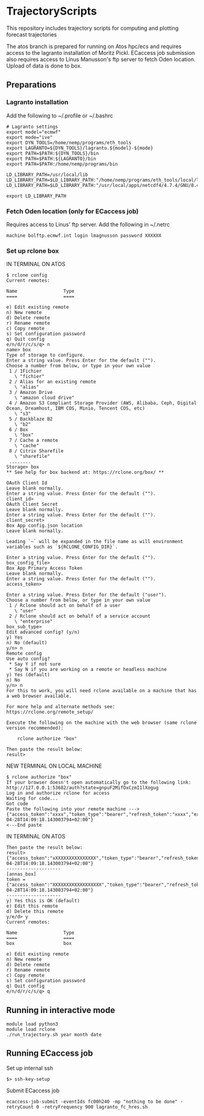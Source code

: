 # TrajectoryScripts
This repository includes trajectory scripts for computing and plotting forecast trajectories 

The atos branch is prepared for running on Atos hpc/ecs and requires access to the lagranto installation of Moritz Pickl. ECaccess job submission also requires access to Linus Manusson's ftp server to fetch Oden location. Upload of data is done to box.

## Preparations

### Lagranto installation

Add the following to ~/.profile or ~/.bashrc
```
# Lagranto settings
export model="ecmwf"
export mode="ive"
export DYN_TOOLS=/home/nemp/programs/eth_tools
export LAGRANTO=${DYN_TOOLS}/lagranto.${model}-${mode}
export PATH=$PATH:${DYN_TOOLS}/bin
export PATH=$PATH:${LAGRANTO}/bin
export PATH=$PATH:/home/nemp/programs/bin

LD_LIBRARY_PATH=/usr/local/lib
LD_LIBRARY_PATH=$LD_LIBRARY_PATH:"/home/nemp/programs/eth_tools/local/lib"
LD_LIBRARY_PATH=$LD_LIBRARY_PATH:"/usr/local/apps/netcdf4/4.7.4/GNU/8.4/lib"

export LD_LIBRARY_PATH
```

### Fetch Oden location (only for ECaccess job)

Requires access to Linus' ftp server. Add the following in ~/.netrc

```
machine bolftp.ecmwf.int login lmagnusson password XXXXXX
```

### Set up rclone box

IN TERMINAL ON ATOS
```
$ rclone config
Current remotes:

Name                 Type
====                 ====

e) Edit existing remote
n) New remote
d) Delete remote
r) Rename remote
c) Copy remote
s) Set configuration password
q) Quit config
e/n/d/r/c/s/q> n
name> box
Type of storage to configure.
Enter a string value. Press Enter for the default ("").
Choose a number from below, or type in your own value
 1 / 1Fichier
   \ "fichier"
 2 / Alias for an existing remote
   \ "alias"
 3 / Amazon Drive
   \ "amazon cloud drive"
 4 / Amazon S3 Compliant Storage Provider (AWS, Alibaba, Ceph, Digital Ocean, Dreamhost, IBM COS, Minio, Tencent COS, etc)
   \ "s3"
 5 / Backblaze B2
   \ "b2"
 6 / Box
   \ "box"
 7 / Cache a remote
   \ "cache"
 8 / Citrix Sharefile
   \ "sharefile"
 ........
Storage> box
** See help for box backend at: https://rclone.org/box/ **

OAuth Client Id
Leave blank normally.
Enter a string value. Press Enter for the default ("").
client_id>
OAuth Client Secret
Leave blank normally.
Enter a string value. Press Enter for the default ("").
client_secret>
Box App config.json location
Leave blank normally.

Leading `~` will be expanded in the file name as will environment variables such as `${RCLONE_CONFIG_DIR}`.

Enter a string value. Press Enter for the default ("").
box_config_file>
Box App Primary Access Token
Leave blank normally.
Enter a string value. Press Enter for the default ("").
access_token>

Enter a string value. Press Enter for the default ("user").
Choose a number from below, or type in your own value
 1 / Rclone should act on behalf of a user
   \ "user"
 2 / Rclone should act on behalf of a service account
   \ "enterprise"
box_sub_type>
Edit advanced config? (y/n)
y) Yes
n) No (default)
y/n> n
Remote config
Use auto config?
 * Say Y if not sure
 * Say N if you are working on a remote or headless machine
y) Yes (default)
n) No
y/n> n
For this to work, you will need rclone available on a machine that has
a web browser available.

For more help and alternate methods see: https://rclone.org/remote_setup/

Execute the following on the machine with the web browser (same rclone
version recommended):

    rclone authorize "box"

Then paste the result below:
result>
```

NEW TERMINAL ON LOCAL MACHINE

```
$ rclone authorize "box"
If your browser doesn't open automatically go to the following link: http://127.0.0.1:53682/auth?state=gnpuF2MifOxCzmI1lXogug
Log in and authorize rclone for access
Waiting for code...
Got code
Paste the following into your remote machine --->
{"access_token":"xxxx","token_type":"bearer","refresh_token":"xxxx","expiry":"2023-04-28T14:09:18.143003794+02:00"}
<---End paste
```

IN TERMINAL ON ATOS
```
Then paste the result below:
result> {"access_token":"xXXXXXXXXXXXXXXX","token_type":"bearer","refresh_token":"XXXXXXXXXXXXX","expiry":"2023-04-28T14:09:18.143003794+02:00"}
--------------------
[annas_box]
token = {"access_token":"XXXXXXXXXXXXXXXXXX","token_type":"bearer","refresh_token":"XXXXXXXXXXXXXXXXXXxx","expiry":"2023-04-28T14:09:18.143003794+02:00"}
--------------------
y) Yes this is OK (default)
e) Edit this remote
d) Delete this remote
y/e/d> y
Current remotes:

Name                 Type
====                 ====
box                  box

e) Edit existing remote
n) New remote
d) Delete remote
r) Rename remote
c) Copy remote
s) Set configuration password
q) Quit config
e/n/d/r/c/s/q> q
```


## Running in interactive mode

```
module load python3
module load rclone
./run_trajectory.sh year month date
```

## Running ECaccess job

Set up internal ssh
```
$> ssh-key-setup
```
Submit ECaccess job

```
ecaccess-job-submit -eventIds fc00h240 -mp "nothing to be done" -retryCount 0 -retryFrequency 900 lagranto_fc_hres.sh
```

